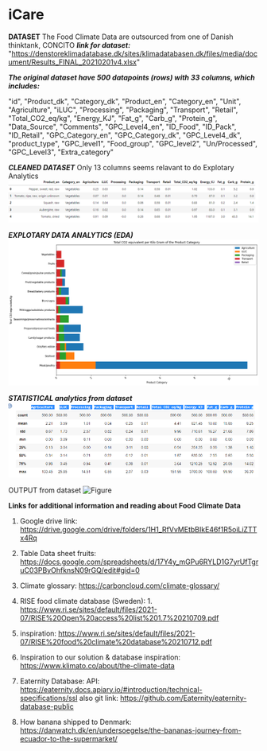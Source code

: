 # iCare
**DATASET**
The Food Climate Data are outsourced from one of Danish thinktank, CONCITO
_**link for dataset:**_ "https://denstoreklimadatabase.dk/sites/klimadatabasen.dk/files/media/document/Results_FINAL_20210201v4.xlsx"

_**The original dataset have 500 datapoints (rows) with 33 columns, which includes:**_

"id", "Product_dk", "Category_dk", "Product_en", "Category_en", "Unit", "Agriculture", "iLUC", "Processing", "Packaging", "Transport", "Retail", "Total_CO2_eq/kg", "Energy_KJ", "Fat_g", "Carb_g", "Protein_g", "Data_Source", "Comments", "GPC_Level4_en", "ID_Food", "ID_Pack", "ID_Retail", "GPC_Category_en", "GPC_Category_dk", "GPC_Level4_dk", "product_type", "GPC_level1", "Food_group", "GPC_level2", "Un/Processed", "GPC_Level3", "Extra_category"

_**CLEANED DATASET**_
Only 13 columns seems relavant to do Explotary Analytics
![Overview of cleaned dataset](https://github.com/mrchapagain/iCare/blob/main/overview%20of%20DataSet.PNG?raw=true) 

**_EXPLOTARY DATA ANALYTICS (EDA)_**
![Figure](https://github.com/mrchapagain/iCare/blob/main/Overview%20of%20Total%20CO2%20emission.png?raw=true)

_**STATISTICAL analytics from dataset**_
![Discription Of dataSet](https://github.com/mrchapagain/iCare/raw/main/Description%20of%20DataSet.PNG)


OUTPUT from dataset
![Figure]() 

**Links for additional information and reading about Food Climate Data**
1.  Google drive link: https://drive.google.com/drive/folders/1H1_RfVvMEtbBIkE46f1R5oiLiZTTx4Rq

2.  Table Data sheet fruits: https://docs.google.com/spreadsheets/d/17Y4y_mGPu6RYLD1G7yrUfTgruC03PByOhfknsN09rGQ/edit#gid=0

3.  Climate glossary: https://carboncloud.com/climate-glossary/

4.  RISE food climate database (Sweden): 1. https://www.ri.se/sites/default/files/2021-07/RISE%20Open%20access%20list%201.7%20210709.pdf
5.  inspiration: https://www.ri.se/sites/default/files/2021-07/RISE%20food%20climate%20database%20210712.pdf

6.  Inspiration to our solution & database inspiration: https://www.klimato.co/about/the-climate-data

7.  Eaternity Database: API: https://eaternity.docs.apiary.io/#introduction/technical-specifications/ssl
also git link: https://github.com/Eaternity/eaternity-database-public

8.  How banana shipped to Denmark: https://danwatch.dk/en/undersoegelse/the-bananas-journey-from-ecuador-to-the-supermarket/
